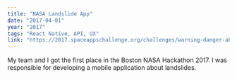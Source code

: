```yaml
---
title: "NASA Landslide App"
date: "2017-04-01"
year: "2017"
tags: "React Native, API, UX"
link: "https://2017.spaceappschallenge.org/challenges/warning-danger-ahead/when-landslides-strike/teams/land-safe/project"
---
```


My team and I got the first place in the Boston NASA Hackathon 2017. I was responsible for developing a mobile application about landslides.

